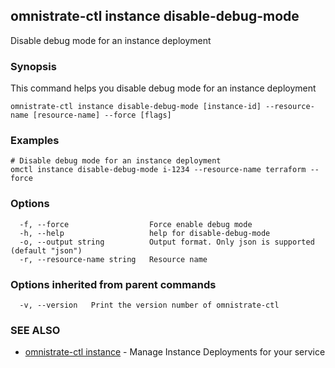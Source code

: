 ## omnistrate-ctl instance disable-debug-mode

Disable debug mode for an instance deployment

### Synopsis

This command helps you disable debug mode for an instance deployment

```
omnistrate-ctl instance disable-debug-mode [instance-id] --resource-name [resource-name] --force [flags]
```

### Examples

```
# Disable debug mode for an instance deployment
omctl instance disable-debug-mode i-1234 --resource-name terraform --force
```

### Options

```
  -f, --force                  Force enable debug mode
  -h, --help                   help for disable-debug-mode
  -o, --output string          Output format. Only json is supported (default "json")
  -r, --resource-name string   Resource name
```

### Options inherited from parent commands

```
  -v, --version   Print the version number of omnistrate-ctl
```

### SEE ALSO

- [omnistrate-ctl instance](omnistrate-ctl_instance.md) - Manage Instance Deployments for your service
